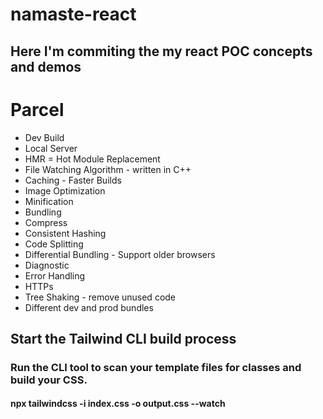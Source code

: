 # namaste-react
## Here I'm commiting the my react POC concepts and demos

# Parcel
- Dev Build
- Local Server
- HMR = Hot Module Replacement
- File Watching Algorithm - written in C++
- Caching - Faster Builds
- Image Optimization
- Minification
- Bundling
- Compress
- Consistent Hashing
- Code Splitting
- Differential Bundling - Support older browsers
- Diagnostic
- Error Handling
- HTTPs
- Tree Shaking - remove unused code
- Different dev and prod bundles

## Start the Tailwind CLI build process
### Run the CLI tool to scan your template files for classes and build your CSS.
#### npx tailwindcss -i index.css -o output.css --watch